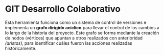 # GIT Desarrollo Colaborativo
Esta herramienta funciona como un sistema de control de versiones e implementa un
__grafo dirigido acíclico__ para llevar el control de los cambios a lo largo de la historia del
proyecto.
Este grafo se forma mediante la creación de nodos (vértices) que apuntan a otros realizados
 con anterioridad _(aristas)_, para identificar cuáles fueron las acciones realizadas
 históricamente.
